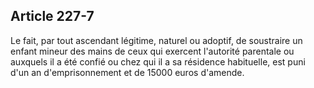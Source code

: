Article 227-7
----
Le fait, par tout ascendant légitime, naturel ou adoptif, de soustraire un
enfant mineur des mains de ceux qui exercent l'autorité parentale ou auxquels il
a été confié ou chez qui il a sa résidence habituelle, est puni d'un an
d'emprisonnement et de 15000 euros d'amende.
